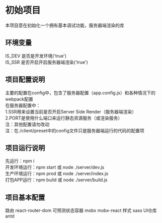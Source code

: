 # 初始项目
本项目意在初始化一个拥有基本调试功能，服务器端渲染的库  

## 环境变量
IS_DEV 是否是开发环境('true')  
IS_SSR 是否开启开启服务器端渲染('true')  

## 项目配置说明
主要的配置在config中，包含了服务器配置（app.config.js）和各种情况下的webpack配置  
在服务器配置中：  
1.SSR用来设置当前是否开启Server Side Render（服务器端渲染）  
2.PORT是使用什么端口来运行静态资源服务（或渲染服务）  
注：其他配置请勿改动  
注：在./client/preset中的config文件只是服务器端运行的代码的配置项  

## 项目运行说明  
先运行：npm i  
开发环境运行：npm start 或 node ./server/dev.js  
生产环境运行：npm prod 或 node ./server/index.js  
打包APP运行：npm build 或 node ./server/build.js  

## 项目基本配置

路由 react-router-dom
可预测状态容器 mobx mobx-react
样式  sass 
UI仓库 antd 